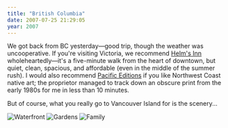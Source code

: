 ```yaml
---
title: "British Columbia"
date: 2007-07-25 21:29:05
year: 2007
---
```

We got back from BC yesterday—good trip, though the weather was uncooperative. If you're visiting Victoria, we recommend <a href="http://www.helmsinn.com/">Helm's Inn</a> wholeheartedly—it's a five-minute walk from the heart of downtown, but quiet, clean, spacious, and affordable (even in the middle of the summer rush).  I would also recommend <a href="http://www.pacificeditions.ca/index.php">Pacific Editions</a> if you like Northwest Coast native art; the proprietor managed to track down an obscure print from the early 1980s for me in less than 10 minutes.

But of course, what you really go to Vancouver Island for is the scenery...

<img alt="Waterfront" id="image1065" src="{{'/files/2007/07/water.jpg' | relative_url}}" />

<img alt="Gardens" id="image1064" src="{{'/files/2007/07/gardens.jpg' | relative_url}}" />

<img alt="Family" id="image1063" src="{{'/files/2007/07/family.jpg' | relative_url}}" />
